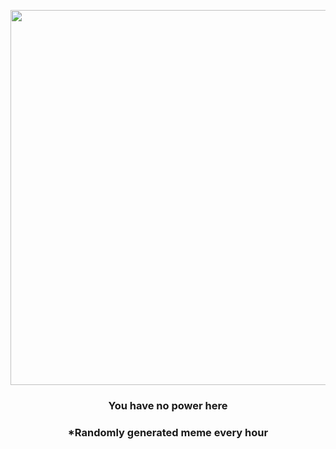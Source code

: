 <p align="center">
        <img src="https://i.redd.it/afnekr47cxo81.gif" width="600" height="600">
        </p>
        <h3 align="center">You have no power here</h3>
        <h3 align="center">*Randomly generated meme every hour</h3>
    